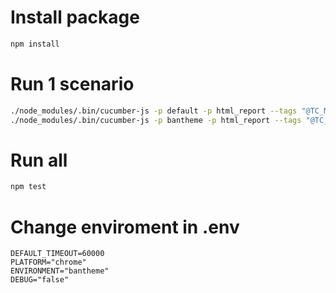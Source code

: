 # Install package

```sh
npm install
```

# Run 1 scenario

```sh
./node_modules/.bin/cucumber-js -p default -p html_report --tags "@TC_M70"
./node_modules/.bin/cucumber-js -p bantheme -p html_report --tags "@TC_M70"
```


# Run all
```sh
npm test
```

# Change enviroment in .env 
```
DEFAULT_TIMEOUT=60000
PLATFORM="chrome"
ENVIRONMENT="bantheme"
DEBUG="false"
```